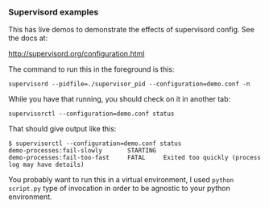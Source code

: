 ### Supervisord examples

This has live demos to demonstrate the effects of supervisord config.
See the docs at:

http://supervisord.org/configuration.html

The command to run this in the foreground is this:

```
supervisord --pidfile=./supervisor_pid --configuration=demo.conf -n
```

While you have that running, you should check on it in another tab:

```
supervisorctl --configuration=demo.conf status
```

That should give output like this:

```
$ supervisorctl --configuration=demo.conf status
demo-processes:fail-slowly       STARTING  
demo-processes:fail-too-fast     FATAL     Exited too quickly (process log may have details)
```

You probably want to run this in a virtual environment, I used `python script.py`
type of invocation in order to be agnostic to your python environment.
